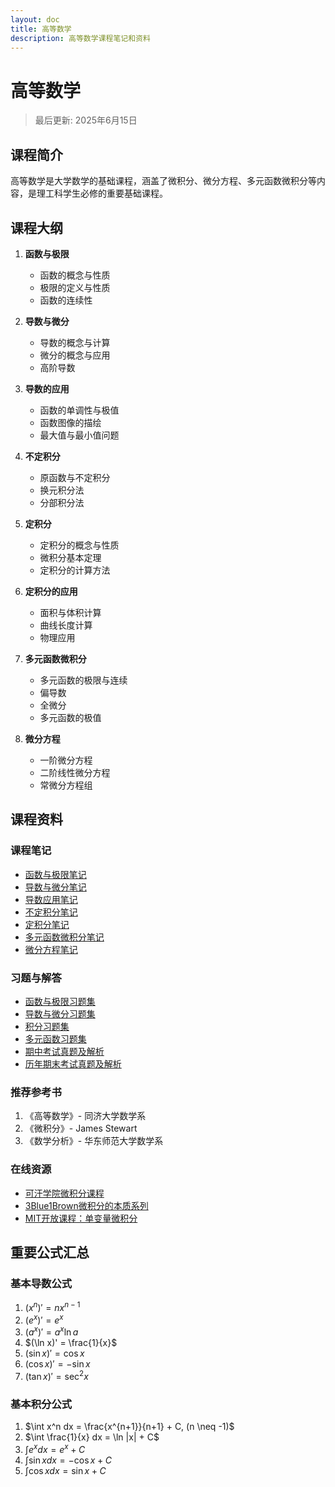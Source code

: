 ```yaml
---
layout: doc
title: 高等数学
description: 高等数学课程笔记和资料
---
```


# 高等数学

> 最后更新: 2025年6月15日

## 课程简介

高等数学是大学数学的基础课程，涵盖了微积分、微分方程、多元函数微积分等内容，是理工科学生必修的重要基础课程。

## 课程大纲

1. **函数与极限**
   - 函数的概念与性质
   - 极限的定义与性质
   - 函数的连续性

2. **导数与微分**
   - 导数的概念与计算
   - 微分的概念与应用
   - 高阶导数

3. **导数的应用**
   - 函数的单调性与极值
   - 函数图像的描绘
   - 最大值与最小值问题

4. **不定积分**
   - 原函数与不定积分
   - 换元积分法
   - 分部积分法

5. **定积分**
   - 定积分的概念与性质
   - 微积分基本定理
   - 定积分的计算方法

6. **定积分的应用**
   - 面积与体积计算
   - 曲线长度计算
   - 物理应用

7. **多元函数微积分**
   - 多元函数的极限与连续
   - 偏导数
   - 全微分
   - 多元函数的极值

8. **微分方程**
   - 一阶微分方程
   - 二阶线性微分方程
   - 常微分方程组

## 课程资料

### 课程笔记

- [函数与极限笔记](./calculus/functions-limits.pdf)
- [导数与微分笔记](./calculus/derivatives.pdf)
- [导数应用笔记](./calculus/applications-derivatives.pdf)
- [不定积分笔记](./calculus/indefinite-integrals.pdf)
- [定积分笔记](./calculus/definite-integrals.pdf)
- [多元函数微积分笔记](./calculus/multivariable-calculus.pdf)
- [微分方程笔记](./calculus/differential-equations.pdf)

### 习题与解答

- [函数与极限习题集](./calculus/functions-limits-exercises.pdf)
- [导数与微分习题集](./calculus/derivatives-exercises.pdf)
- [积分习题集](./calculus/integrals-exercises.pdf)
- [多元函数习题集](./calculus/multivariable-exercises.pdf)
- [期中考试真题及解析](./calculus/midterm-exam-solutions.pdf)
- [历年期末考试真题及解析](./calculus/final-exam-solutions.pdf)

### 推荐参考书

1. 《高等数学》- 同济大学数学系
2. 《微积分》- James Stewart
3. 《数学分析》- 华东师范大学数学系

### 在线资源

- [可汗学院微积分课程](https://www.khanacademy.org/math/calculus-1)
- [3Blue1Brown微积分的本质系列](https://www.3blue1brown.com/topics/calculus)
- [MIT开放课程：单变量微积分](https://ocw.mit.edu/courses/mathematics/18-01-single-variable-calculus-fall-2006/)

## 重要公式汇总

### 基本导数公式

1. $(x^n)' = nx^{n-1}$
2. $(e^x)' = e^x$
3. $(a^x)' = a^x \ln a$
4. $(\ln x)' = \frac{1}{x}$
5. $(\sin x)' = \cos x$
6. $(\cos x)' = -\sin x$
7. $(\tan x)' = \sec^2 x$

### 基本积分公式

1. $\int x^n dx = \frac{x^{n+1}}{n+1} + C, (n \neq -1)$
2. $\int \frac{1}{x} dx = \ln |x| + C$
3. $\int e^x dx = e^x + C$
4. $\int \sin x dx = -\cos x + C$
5. $\int \cos x dx = \sin x + C$
